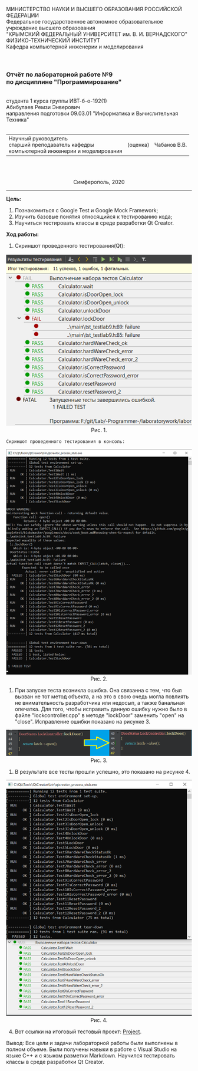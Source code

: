 МИНИСТЕРСТВО НАУКИ  И ВЫСШЕГО ОБРАЗОВАНИЯ РОССИЙСКОЙ ФЕДЕРАЦИИ  
Федеральное государственное автономное образовательное учреждение высшего образования  
"КРЫМСКИЙ ФЕДЕРАЛЬНЫЙ УНИВЕРСИТЕТ им. В. И. ВЕРНАДСКОГО"  
ФИЗИКО-ТЕХНИЧЕСКИЙ ИНСТИТУТ  
Кафедра компьютерной инженерии и моделирования
<br/><br/>
​
### Отчёт по лабораторной работе №9 <br/> по дисциплине "Программирование"
<br/>
​
студента 1 курса группы ИВТ-б-о-192(1)<br/>
Абибулаев Ремзи Энверович</br>
направления подготовки 09.03.01 "Информатика и Вычислительная Техника"
<br/>
​
<table>
<tr><td>Научный руководитель<br/> старший преподаватель кафедры<br/> компьютерной инженерии и моделирования</td>
<td>(оценка)<br/></td>
<td>Чабанов В.В.</td>
</tr>
</table>
<br/><br/>
<p align="center">Симферополь, 2020</p>
<hr>

**Цель:** 

1. Познакомиться с Google Test и Google Mock Framework;
2. Изучить базовые понятия относящийся к тестированию кода;
3. Научиться тестировать классы в среде разработки Qt Creator.

**Ход работы:**

1.   Скриншот проведенного тестирования(Qt):

<center>
<img src="resources\1.png"><br/>
Рис. 1.</center>

    Скриншот проведенного тестирования в консоль:

<center>
<img src="resources\2.png"><br/>
Рис. 2.</center>

1. При запуске теста возникла ошибка. Она связанна с тем, что был вызван не тот метод объекта, а на это в свою очедь могла повлиять не внимательность разработчика или недосып, а также банальная опечатка. Для того, чтобы исправить данную ошибку нужно было в файле "lockcontroller.cpp" в методе "lockDoor" заменить "open" на "close". 
   Исправление ошибки показано на рисунке 3. 

<center>
<img src="resources\3.png"><br/>
Рис. 3.</center>

1. В результате все тесты прошли успешно, это показано на рисунке 4.

<center>
<img src="resources\4.png"><br/>
Рис. 4.</center>

4. Вот ссылки на итоговый тестовый проект: <a href="code\">Project</a>.<br/>

Вывод: Все цели и задачи лабораторной работы были выполнены в полном объеме. Были получены навыки в работе с Visual Studio на языке C++ и с языком разметки Markdown. Научился тестировать классы в среде разработки Qt Creator.